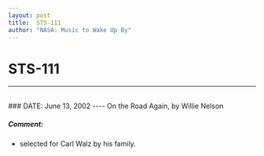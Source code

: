 ```yaml
---
layout: post
title:  STS-111
author: "NASA: Music to Wake Up By"
---
```


# STS-111
----
<br/>
### DATE: June 13, 2002
----
On the Road Again, by Willie Nelson

##### Comment:
* selected for Carl Walz by his family.
